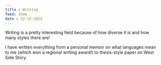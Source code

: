 ```yaml
---
title : Writing
feed: show
date : 22-12-2022
---
```


Writing is a pretty interesting field because of how diverse it is and how many styles there are!

I have written everything from a personal memoir on what languages mean to me (which won a regional writing award!) to thesis-style paper on West Side Story.
